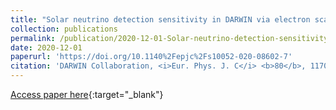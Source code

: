 ```yaml
---
title: "Solar neutrino detection sensitivity in DARWIN via electron scattering"
collection: publications
permalink: /publication/2020-12-01-Solar-neutrino-detection-sensitivity-in-DARWIN-via-electron-scattering
date: 2020-12-01
paperurl: 'https://doi.org/10.1140%2Fepjc%2Fs10052-020-08602-7'
citation: 'DARWIN Collaboration, <i>Eur. Phys. J. C</i> <b>80</b>, 1170 (2020)'
---
```

[Access paper here](https://doi.org/10.1140%2Fepjc%2Fs10052-020-08602-7){:target="_blank"}
